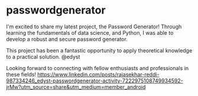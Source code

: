 # passwordgenerator

I'm excited to share my latest project, the Password Generator! Through learning the fundamentals of data science, and Python, I was able to develop a robust and secure password generator.

This project has been a fantastic opportunity to apply theoretical knowledge to a practical solution. @edyst

Looking forward to connecting with fellow enthusiasts and professionals in these fields!
https://www.linkedin.com/posts/rajasekhar-reddi-987334246_edyst-passwordgenerator-activity-7222975108749934592-jrMw?utm_source=share&utm_medium=member_android